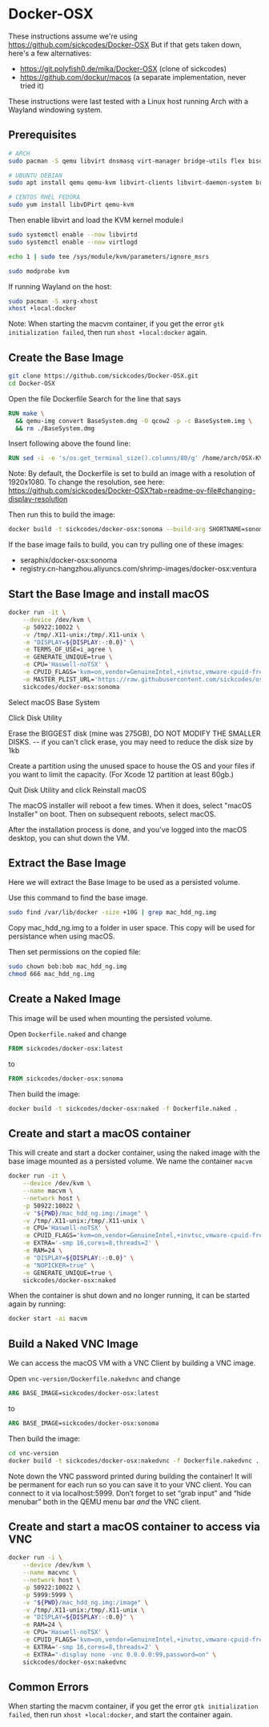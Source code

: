 # Docker-OSX

These instructions assume we're using https://github.com/sickcodes/Docker-OSX
But if that gets taken down, here's a few alternatives:
 * https://git.polyfish0.de/mika/Docker-OSX   (clone of sickcodes)
 * https://github.com/dockur/macos  (a separate implementation, never tried it)

 These instructions were last tested with a Linux host running Arch with a Wayland windowing system.
 
## Prerequisites
```bash
# ARCH
sudo pacman -S qemu libvirt dnsmasq virt-manager bridge-utils flex bison iptables-nft edk2-ovmf

# UBUNTU DEBIAN
sudo apt install qemu qemu-kvm libvirt-clients libvirt-daemon-system bridge-utils virt-manager libguestfs-tools

# CENTOS RHEL FEDORA
sudo yum install libvDPirt qemu-kvm
```

Then enable libvirt and load the KVM kernel module:l
```bash
sudo systemctl enable --now libvirtd
sudo systemctl enable --now virtlogd

echo 1 | sudo tee /sys/module/kvm/parameters/ignore_msrs

sudo modprobe kvm
```

If running Wayland on the host:
```bash
sudo pacman -S xorg-xhost
xhost +local:docker
```
Note: When starting the macvm container, if you get the error `gtk initialization failed`, then run `xhost +local:docker` again.

## Create the Base Image

```bash
git clone https://github.com/sickcodes/Docker-OSX.git
cd Docker-OSX
```
Open the file Dockerfile
Search for the line that says

```Dockerfile
RUN make \
  && qemu-img convert BaseSystem.dmg -O qcow2 -p -c BaseSystem.img \
  && rm ./BaseSystem.dmg
```
Insert following above the found line:
```Dockerfile
RUN sed -i -e 's/os.get_terminal_size().columns/80/g' /home/arch/OSX-KVM/./fetch-macOS-v2.py
```

Note: By default, the Dockerfile is set to build an image with a resolution of 1920x1080. To change the resolution, see here: https://github.com/sickcodes/Docker-OSX?tab=readme-ov-file#changing-display-resolution

Then run this to build the image:
```bash
docker build -t sickcodes/docker-osx:sonoma --build-arg SHORTNAME=sonoma .
```

If the  base image fails to build, you can try pulling one of these images:
 * seraphix/docker-osx:sonoma
 * registry.cn-hangzhou.aliyuncs.com/shrimp-images/docker-osx:ventura

## Start the Base Image and install macOS

```bash
docker run -it \
    --device /dev/kvm \
    -p 50922:10022 \
    -v /tmp/.X11-unix:/tmp/.X11-unix \
    -e "DISPLAY=${DISPLAY:-:0.0}" \
    -e TERMS_OF_USE=i_agree \
    -e GENERATE_UNIQUE=true \
    -e CPU='Haswell-noTSX' \
    -e CPUID_FLAGS='kvm=on,vendor=GenuineIntel,+invtsc,vmware-cpuid-freq=on' \
    -e MASTER_PLIST_URL='https://raw.githubusercontent.com/sickcodes/osx-serial-generator/master/config-custom.plist' \
    sickcodes/docker-osx:sonoma
```

Select macOS Base System

Click Disk Utility

Erase the BIGGEST disk (mine was 275GB), DO NOT MODIFY THE SMALLER DISKS. -- if you can't click erase, you may need to reduce the disk size by 1kb

Create a partition using the unused space to house the OS and your files if you want to limit the capacity. (For Xcode 12 partition at least 60gb.)

Quit Disk Utility and click Reinstall macOS

The macOS installer will reboot a few times. When it does, select "macOS Installer" on boot. Then on subsequent reboots, select macOS.

After the installation process is done, and you've logged into the macOS desktop, you can shut down the VM.

## Extract the Base Image
Here we will extract the Base Image to be used as a persisted volume.

Use this command to find the base image.
```bash
sudo find /var/lib/docker -size +10G | grep mac_hdd_ng.img
```

Copy mac_hdd_ng.img to a folder in user space. This copy will be used for persistance when using macOS.

Then set permissions on the copied file:
```bash
sudo chown bob:bob mac_hdd_ng.img
chmod 666 mac_hdd_ng.img
```

## Create a Naked Image
This image will be used when mounting the persisted volume.

Open `Dockerfile.naked` and change
```Dockerfile
FROM sickcodes/docker-osx:latest
```
to
```Dockerfile
FROM sickcodes/docker-osx:sonoma
```

Then build the image:
```bash
docker build -t sickcodes/docker-osx:naked -f Dockerfile.naked .
```

## Create and start a macOS container
This will create and start a docker container, using the naked image with the base image mounted as a persisted volume. We name the container `macvm`

```bash
docker run -it \
    --device /dev/kvm \
    --name macvm \
    --network host \
    -p 50922:10022 \
    -v "${PWD}/mac_hdd_ng.img:/image" \
    -v /tmp/.X11-unix:/tmp/.X11-unix \
    -e CPU='Haswell-noTSX' \
    -e CPUID_FLAGS='kvm=on,vendor=GenuineIntel,+invtsc,vmware-cpuid-freq=on' \
    -e EXTRA='-smp 16,cores=8,threads=2' \
    -e RAM=24 \
    -e "DISPLAY=${DISPLAY:-:0.0}" \
    -e "NOPICKER=true" \
    -e GENERATE_UNIQUE=true \
    sickcodes/docker-osx:naked
```

When the container is shut down and no longer running, it can be started again by running:

```bash
docker start -ai macvm
```

## Build a Naked VNC Image
We can access the macOS VM with a VNC Client by building a VNC image.

Open `vnc-version/Dockerfile.nakedvnc` and change
```Dockerfile
ARG BASE_IMAGE=sickcodes/docker-osx:latest
```
to
```Dockerfile
ARG BASE_IMAGE=sickcodes/docker-osx:sonoma
```

Then build the image:
```bash
cd vnc-version
docker build -t sickcodes/docker-osx:nakedvnc -f Dockerfile.nakedvnc .
```

Note down the VNC password printed during building the container! It will be permanent for each run so you can save it to your VNC client. You can connect to it via localhost:5999. Don’t forget to set “grab input” and “hide menubar” both in the QEMU menu bar _and_ the VNC client.

## Create and start a macOS container to access via VNC

```bash
docker run -i \
    --device /dev/kvm \
    --name macvnc \
    --network host \
    -p 50922:10022 \
    -p 5999:5999 \
    -v "${PWD}/mac_hdd_ng.img:/image" \
    -v /tmp/.X11-unix:/tmp/.X11-unix \
    -e "DISPLAY=${DISPLAY:-:0.0}" \
    -e RAM=24 \
    -e CPU='Haswell-noTSX' \
    -e CPUID_FLAGS='kvm=on,vendor=GenuineIntel,+invtsc,vmware-cpuid-freq=on' \
    -e EXTRA='-smp 16,cores=8,threads=2' \
    -e EXTRA="-display none -vnc 0.0.0.0:99,password=on" \
    sickcodes/docker-osx:nakedvnc
```

## Common Errors
When starting the macvm container, if you get the error `gtk initialization failed`, then run `xhost +local:docker`, and start the container again.